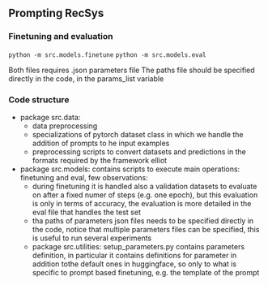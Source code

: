 ## Prompting RecSys
### Finetuning and evaluation
`python -m src.models.finetune`
`python -m src.models.eval`

Both files requires .json parameters file
The paths file should be specified directly in the code, in the params_list variable

### Code structure
* package src.data: 
  - data preprocessing
  - specializations of pytorch dataset class in which we handle the addition of prompts to he input examples
  - preprocessing scripts to convert datasets and predictions in the formats required by the framework elliot
* package src.models: contains scripts to execute main operations: finetuning and eval, few observations:
  - during finetuning it is handled also a validation datasets to evaluate on after a fixed numer of steps (e.g. one epoch), but this evaluation is only in terms of accuracy, the evaluation is more detailed in the eval file that handles the test set
  - tha paths of parameters json files needs to be specified directly in the code, notice that multiple parameters files can be specified, this is useful to run several experiments 
  - package src.utilities: setup_parameters.py contains parameters definition, in particular it contains definitions for parameter in addition tothe default ones in huggingface, so only to what is specific to prompt based finetuning, e.g. the template of the prompt
